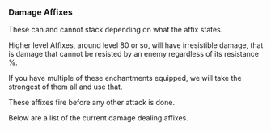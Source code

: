 ### Damage Affixes

These can and cannot stack depending on what the affix states.

Higher level Affixes, around level 80 or so, will have irresistible damage, that is damage that cannot be resisted by an enemy regardless of
its resistance %.

If you have multiple of these enchantments equipped, we will take the strongest of them all and use that.

These affixes fire before any other attack is done.

Below are a list of the current damage dealing affixes.